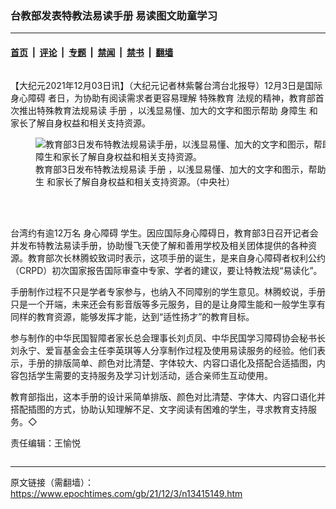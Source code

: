 ### 台教部发表特教法易读手册 易读图文助童学习

---

#### [首页](../../../..?n13415149) &nbsp;|&nbsp; [评论](../../../../../epoch-comment?n13415149) &nbsp;|&nbsp; [专题](../../../../../epoch-special?n13415149) &nbsp;|&nbsp; [禁闻](../../../../../epoch-news?n13415149) &nbsp;|&nbsp; [禁书](../../../../../books?n13415149) &nbsp;|&nbsp; [翻墙](https://github.com/gfw-breaker/nogfw/blob/master/README.md?n13415149)


<div class="column" id="artbody" itemprop="articleBody">
 <!-- article content begin -->
 <p>
  【大纪元2021年12月03日讯】（大纪元记者林紫馨台湾台北报导）12月3日是国际
  <ok href="https://www.epochtimes.com/gb/tag/%E8%BA%AB%E5%BF%83%E9%9A%9C%E7%A2%8D.html">
   身心障碍
  </ok>
  者日，为协助有阅读需求者更容易理解
  <ok href="https://www.epochtimes.com/gb/tag/%E7%89%B9%E6%AE%8A%E6%95%99%E8%82%B2.html">
   特殊教育
  </ok>
  法规的精神，教育部首次推出特殊教育法规易读
  <ok href="https://www.epochtimes.com/gb/tag/%E6%89%8B%E5%86%8C.html">
   手册
  </ok>
  ，以浅显易懂、加大的文字和图示帮助
  <ok href="https://www.epochtimes.com/gb/tag/%E8%BA%AB%E9%9A%9C%E7%94%9F.html">
   身障生
  </ok>
  和家长了解自身权益和相关支持资源。
 </p>
 <figure aria-describedby="caption-13415152" class="wp-caption aligncenter" id="13415152" style="width: 500px">
  <ok href=" https://i.epochtimes.com/assets/uploads/2021/12/id13415152-530430-450x338.jpg" rel="noreferrer noopener" target="_blank">
   <img alt="教育部3日发布特教法规易读手册，以浅显易懂、加大的文字和图示，帮助身障生和家长了解自身权益和相关支持资源。" src="https://i.epochtimes.com/assets/uploads/2021/12/id13415152-530430-450x338.jpg"/>
  </ok>
  <br/><figcaption class="wp-caption-text" id="caption-13415152">
   教育部3日发布特教法规易读
   <ok href="https://www.epochtimes.com/gb/tag/%E6%89%8B%E5%86%8C.html">
    手册
   </ok>
   ，以浅显易懂、加大的文字和图示，帮助
   <ok href="https://www.epochtimes.com/gb/tag/%E8%BA%AB%E9%9A%9C%E7%94%9F.html">
    身障生
   </ok>
   和家长了解自身权益和相关支持资源。（中央社）
  </figcaption><br/>
 </figure><br/>
 <p>
  台湾约有逾12万名
  <ok href="https://www.epochtimes.com/gb/tag/%E8%BA%AB%E5%BF%83%E9%9A%9C%E7%A2%8D.html">
   身心障碍
  </ok>
  学生。因应国际身心障碍日，教育部3日召开记者会并发布特教法易读手册，协助慢飞天使了解和善用学校及相关团体提供的各种资源。教育部次长林腾蛟致词时表示，这项手册的诞生，是来自身心障碍者权利公约（CRPD）初次国家报告国际审查中专家、学者的建议，要让特教法规“易读化”。
 </p>
 <p>
  手册制作过程不只是学者专家参与，也纳入不同障别的学生意见。林腾蛟说，手册只是一个开端，未来还会有影音版等多元服务，目的是让身障生能和一般学生享有同样的教育资源，能够发挥才能，达到“适性扬才”的教育目标。
 </p>
 <p>
  参与制作的中华民国智障者家长总会理事长刘贞凤、中华民国学习障碍协会秘书长刘永宁、爱盲基金会主任李英琪等人分享制作过程及使用易读服务的经验。他们表示，手册的排版简单、颜色对比清楚、字体较大、内容口语化及搭配合适插图，内容包括学生需要的支持服务及学习计划活动，适合亲师生互动使用。
 </p>
 <p>
  教育部指出，这本手册的设计采简单排版、颜色对比清楚、字体大、内容口语化并搭配插图的方式，协助认知理解不足、文字阅读有困难的学生，寻求教育支持服务。◇
 </p>
 <p>
  责任编辑：王愉悦
 </p>
 <!-- article content end -->
</div>


---

原文链接（需翻墙）：https://www.epochtimes.com/gb/21/12/3/n13415149.htm